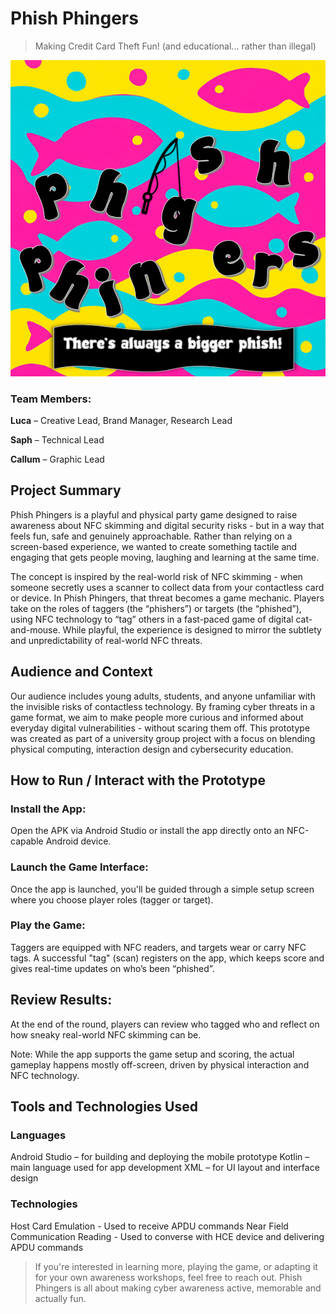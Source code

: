 # Phish Phingers
> Making Credit Card Theft Fun! (and educational... rather than illegal)

![](/appicon.png)
### Team Members:
**Luca** – Creative Lead, Brand Manager, Research Lead

**Saph** – Technical Lead

**Callum** – Graphic Lead

## Project Summary
Phish Phingers is a playful and physical party game designed to raise awareness about NFC skimming and digital security risks - but in a way that feels fun, safe and genuinely approachable. Rather than relying on a screen-based experience, we wanted to create something tactile and engaging that gets people moving, laughing and learning at the same time.

The concept is inspired by the real-world risk of NFC skimming - when someone secretly uses a scanner to collect data from your contactless card or device. In Phish Phingers, that threat becomes a game mechanic. Players take on the roles of taggers (the “phishers”) or targets (the “phished”), using NFC technology to “tag” others in a fast-paced game of digital cat-and-mouse. While playful, the experience is designed to mirror the subtlety and unpredictability of real-world NFC threats.

## Audience and Context
Our audience includes young adults, students, and anyone unfamiliar with the invisible risks of contactless technology. By framing cyber threats in a game format, we aim to make people more curious and informed about everyday digital vulnerabilities - without scaring them off. This prototype was created as part of a university group project with a focus on blending physical computing, interaction design and cybersecurity education.

## How to Run / Interact with the Prototype
### Install the App:
Open the APK via Android Studio or install the app directly onto an NFC-capable Android device.
### Launch the Game Interface:
Once the app is launched, you'll be guided through a simple setup screen where you choose player roles (tagger or target).
### Play the Game:
Taggers are equipped with NFC readers, and targets wear or carry NFC tags. A successful "tag" (scan) registers on the app, which keeps score and gives real-time updates on who’s been “phished”.

## Review Results:
At the end of the round, players can review who tagged who and reflect on how sneaky real-world NFC skimming can be.

Note: While the app supports the game setup and scoring, the actual gameplay happens mostly off-screen, driven by physical interaction and NFC technology.

## Tools and Technologies Used
### Languages
Android Studio – for building and deploying the mobile prototype
Kotlin – main language used for app development
XML – for UI layout and interface design

### Technologies
Host Card Emulation - Used to receive APDU commands
Near Field Communication Reading - Used to converse with HCE device and delivering APDU commands

> If you're interested in learning more, playing the game, or adapting it for your own awareness workshops, feel free to reach out. Phish Phingers is all about making cyber awareness active, memorable and actually fun.
